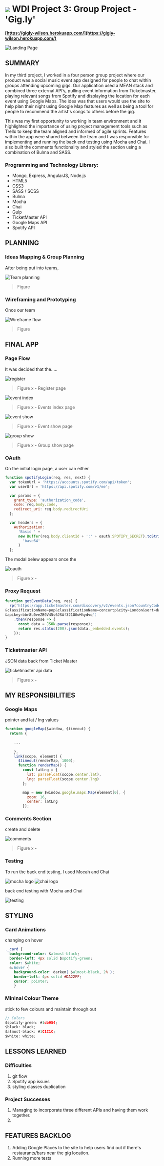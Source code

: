 # ![](https://ga-dash.s3.amazonaws.com/production/assets/logo-9f88ae6c9c3871690e33280fcf557f33.png) WDI Project 3: Group Project - 'Gig.ly'

**[https://gigly-wilson.herokuapp.com/](https://gigly-wilson.herokuapp.com/)**

![Landing Page](./src/images/readme/screenshot_landingpage.png)

## SUMMARY

In my third project, I worked in a four person group project where our product was a social music event app designed for people to chat within groups attending upcoming gigs. Our application used a MEAN stack and combined three external API’s, pulling event information from Ticketmaster, playing relevant songs from Spotify and displaying the location for each event using Google Maps. The idea was that users would use the site to help plan their night using Google Map features as well as being a tool for people to recommend the artist's songs to others before the gig.

This was my first opportunity to working in team environment and it highlighted the importance of using project management tools such as Trello to keep the team aligned and informed of agile sprints. Features within the app were shared between the team and I was responsible for implementing and running the back end testing using Mocha and Chai. I also built the comments functionality and styled the section using a combination of Bulma and SASS.

### Programming and Technology Library:

* Mongo, Express, AngularJS, Node.js
* HTML5
* CSS3
* SASS / SCSS
* Bulma
* Mocha
* Chai
* Gulp
* TicketMaster API
* Google Maps API
* Spotify API

## PLANNING
### Ideas Mapping & Group Planning
After being put into teams, 

![Team planning](./src/images/readme/combined_team_planning.png)
> Figure 



### Wireframing and Prototyping
Once our team 

![Wireframe flow](./src/images/readme/combined_wireframes.png)
> Figure 



## FINAL APP
### Page Flow
It was decided that the.....




![register](./src/images/readme/screenshot_register.png)
> Figure x - Register page

![event index](./src/images/readme/screenshot_eventIndex.png)
> Figure x - Events index page

![event show](./src/images/readme/screenshot_eventShow.png)
> Figure x - Event show page

![group show](./src/images/readme/screenshot_groupShow.png)
> Figure x - Group show page




### OAuth
On the initial login page, a user can either 


```js
function spotifyLogin(req, res, next) {
  var tokenUrl = 'https://accounts.spotify.com/api/token';
  var userUrl = 'https://api.spotify.com/v1/me';

  var params = {
    grant_type: 'authorization_code',
    code: req.body.code,
    redirect_uri: req.body.redirectUri
  };

  var headers = {
    Authorization:
      'Basic ' +
      new Buffer(req.body.clientId + ':' + oauth.SPOTIFY_SECRET).toString(
        'base64'
      )
  };
```

The modal belew appears once the 

![oauth](./src/images/readme/screenshot_spotifyOauth.png)
> Figure x - 

### Proxy Request

```js
function getEventData(req, res) {
  rp('https://app.ticketmaster.com/discovery/v2/events.json?countryCode=GB
&classificationName=pop&classificationName=concertp&city=London&sort=date,asc
&apikey=bbr8L0veZB9V45s6JSAf321OGwHhydvq')
    .then(response => {
      const data = JSON.parse(response);
      return res.status(200).json(data._embedded.events);
    });
}
```



### Ticketmaster API 
JSON data back from Ticket Master

![ticketmaster api data](./src/images/readme/latlng.png)
> Figure x - 
> 





## MY RESPONSIBILITIES
### Google Maps
pointer and lat / lng values

```js
function googleMap($window, $timeout) {
  return {
  
	...
	
    },
    link(scope, element) {
      $timeout(renderMap, 1000);
      function renderMap() {
        const latLng = {
          lat: parseFloat(scope.center.lat),
          lng: parseFloat(scope.center.lng)
        };

        map = new $window.google.maps.Map(element[0], {
          zoom: 16,
          center: latLng
        });
```

### Comments Section
create and delete

![comments](./src/images/readme/Comments.png)
> Figure x - 



### Testing
To run the back end testing, I used Mocah and Chai

![mocha logo](https://camo.githubusercontent.com/af4bf83ab2ca125346740f9961345a24ec43b3a9/68747470733a2f2f636c6475702e636f6d2f78465646784f696f41552e737667) ![chai logo](https://seeklogo.com/images/C/chai-logo-F349805F7D-seeklogo.com.png)

back end testing with Mocha and Chai

![testing](./src/images/readme/screenshot_test.png)


## STYLING
### Card Animations
changing on hover

```css
._card {
  background-color: $almost-black;
  border-left: 4px solid $spotify-green;
  color: $white;
  &:hover {
    background-color: darken( $almost-black, 2% );
    border-left: 4px solid #DA22FF;
    cursor: pointer;
    }
```

### Mininal Colour Theme
stick to few colours and maintain through out

```js
// Colors
$spotify-green: #1db954;
$black: black;
$almost-black: #1C1C1C;
$white: white;
```


## LESSONS LEARNED

### Difficulties
1. git flow
2. Spotify app issues
3. styling classes duplication

### Project Successes
1. Managing to incorporate three different APIs and having them work together.
2. 

## FEATURES BACKLOG
1. Adding Google Places to the site to help users find out if there's restaurants/bars near the gig location.
2. Running more tests
